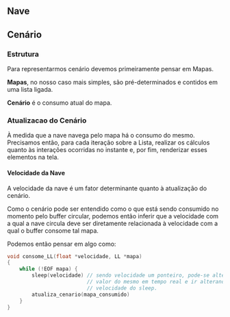 ## Nave


## Cenário

### Estrutura

Para representarmos cenário devemos primeiramente pensar em Mapas.

**Mapas**, no nosso caso mais simples, são pré-determinados e contidos em uma lista ligada.

**Cenário** é o consumo atual do mapa.

### Atualizacao do Cenário

À medida que a nave navega pelo mapa há o consumo do mesmo. Precisamos então, para cada iteração sobre a Lista, realizar os cálculos quanto às interações ocorridas no instante e, por fim, renderizar esses elementos na tela.

#### Velocidade da Nave

A velocidade da nave é um fator determinante quanto à atualização do cenário.

Como o cenário pode ser entendido como o que está sendo consumido no momento pelo buffer circular, podemos então inferir que a velocidade com a qual a nave circula deve ser diretamente relacionada à velocidade com a qual o buffer consome tal mapa.

Podemos então pensar em algo como:

```c
void consome_LL(float *velocidade, LL *mapa)
{
    while (!EOF mapa) {
        sleep(velocidade) // sendo velocidade um ponteiro, pode-se alterar
                          // valor do mesmo em tempo real e ir alterando a
                          // velocidade do sleep.
        atualiza_cenario(mapa_consumido)
    }
}
```
